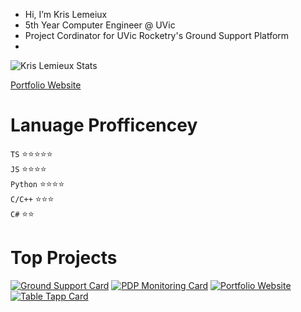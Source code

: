 - Hi, I’m Kris Lemeiux
- 5th Year Computer Engineer @ UVic
- Project Cordinator for UVic Rocketry's Ground Support Platform
- 
![Kris Lemieux Stats](https://github-readme-stats.vercel.app/api?username=klemie&show_icons=true&bg_color=fffffff&hide_rank=true)

[Portfolio Website](https://klemie.github.io/Portfolio)

# Lanuage Profficencey

`TS` ⭐⭐⭐⭐⭐\
`JS` ⭐⭐⭐⭐\
`Python` ⭐⭐⭐⭐\
`C/C++` ⭐⭐⭐\
`C#` ⭐⭐

# Top Projects

[![Ground Support Card](https://github-readme-stats.vercel.app/api/pin/?username=UVicRocketry&repo=Ground-Support)](https://github.com/UVicRocketry/Ground-Support.git)
[![PDP Monitoring Card](https://github-readme-stats.vercel.app/api/pin/?username=UVicRocketry&repo=PDP-Monitoring-System)](https://github.com/UVicRocketry/PDP-Monitoring-System.git)
[![Portfolio Website](https://github-readme-stats.vercel.app/api/pin/?username=klemie&repo=Portfolio)](https://github.com/klemie/Portfolio)
[![Table Tapp Card](https://github-readme-stats.vercel.app/api/pin/?username=TableTapp&repo=TableTapp)](https://github.com/TableTapp/TableTapp.git)

<!---
klemie/klemie is a ✨ special ✨ repository because its `README.md` (this file) appears on your GitHub profile.
You can click the Preview link to take a look at your changes.
--->

